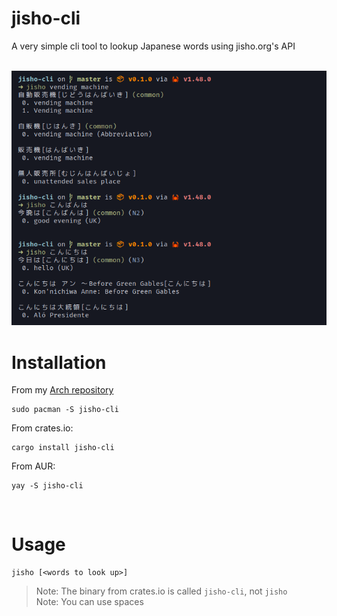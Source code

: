 # jisho-cli
A very simple cli tool to lookup Japanese words using jisho.org's API

<br>
<img src=".img/hV3BeXWDTmREm8ujOkR3v6902.png"/>

# Installation

From my [Arch repository](https://repo.jojii.de)
```
sudo pacman -S jisho-cli
```

From crates.io:
```
cargo install jisho-cli
```

From AUR:
```
yay -S jisho-cli
```

<br>

# Usage
```
jisho [<words to look up>]
```

> Note: The binary from crates.io is called `jisho-cli`, not `jisho` <br>
> Note: You can use spaces
